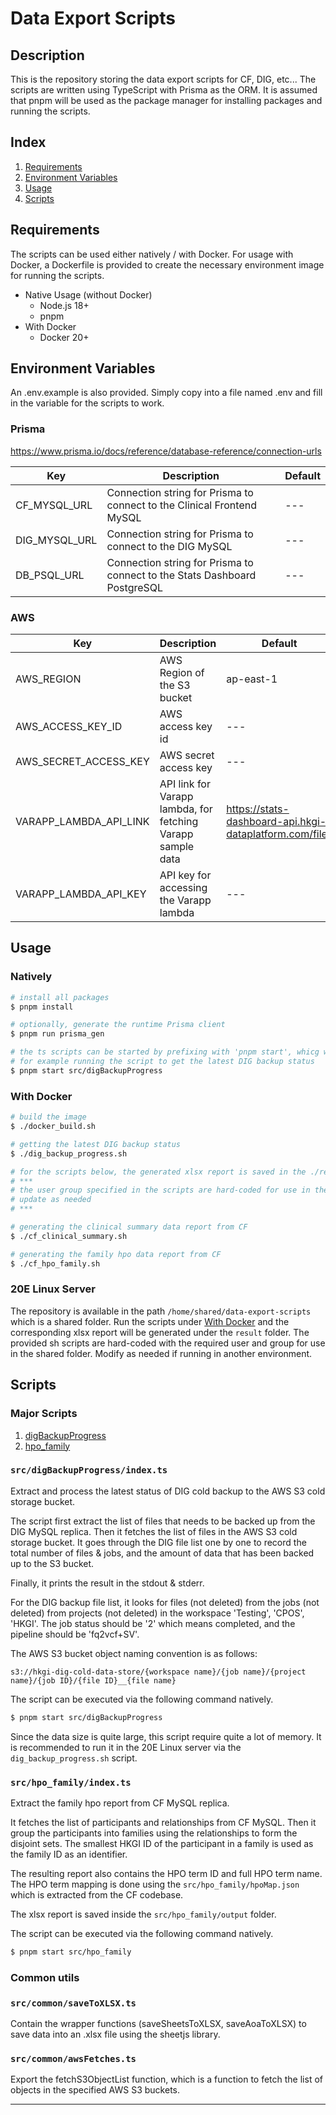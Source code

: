 # Data Export Scripts

## Description

This is the repository storing the data export scripts for CF, DIG, etc... The scripts are written using TypeScript with Prisma as the ORM. It is assumed that pnpm will be used as the package manager for installing packages and running the scripts.

## Index

1. [Requirements](#requirements)
2. [Environment Variables](#environment-variables)
3. [Usage](#usage)
4. [Scripts](#scripts)

## Requirements

The scripts can be used either natively / with Docker. For usage with Docker, a Dockerfile is provided to create the necessary environment image for running the scripts.

- Native Usage (without Docker)
  - Node.js 18+
  - pnpm
- With Docker
  - Docker 20+

## Environment Variables

An .env.example is also provided. Simply copy into a file named .env and fill in the variable for the scripts to work.

### Prisma

https://www.prisma.io/docs/reference/database-reference/connection-urls

| Key           | Description                                                               | Default |
| ------------- | ------------------------------------------------------------------------- | ------- |
| CF_MYSQL_URL  | Connection string for Prisma to connect to the Clinical Frontend MySQL    | ---     |
| DIG_MYSQL_URL | Connection string for Prisma to connect to the DIG MySQL                  | ---     |
| DB_PSQL_URL   | Connection string for Prisma to connect to the Stats Dashboard PostgreSQL | ---     |

### AWS

| Key                    | Description                                                 | Default                                                 |
| ---------------------- | ----------------------------------------------------------- | ------------------------------------------------------- |
| AWS_REGION             | AWS Region of the S3 bucket                                 | ap-east-1                                               |
| AWS_ACCESS_KEY_ID      | AWS access key id                                           | ---                                                     |
| AWS_SECRET_ACCESS_KEY  | AWS secret access key                                       | ---                                                     |
| VARAPP_LAMBDA_API_LINK | API link for Varapp lambda, for fetching Varapp sample data | https://stats-dashboard-api.hkgi-dataplatform.com/files |
| VARAPP_LAMBDA_API_KEY  | API key for accessing the Varapp lambda                     | ---                                                     |

## Usage

### Natively

```bash
# install all packages
$ pnpm install

# optionally, generate the runtime Prisma client
$ pnpm run prisma_gen

# the ts scripts can be started by prefixing with 'pnpm start', whicg will run the script with ts-node
# for example running the script to get the latest DIG backup status
$ pnpm start src/digBackupProgress
```

### With Docker

```bash
# build the image
$ ./docker_build.sh

# getting the latest DIG backup status
$ ./dig_backup_progress.sh

# for the scripts below, the generated xlsx report is saved in the ./result folder
# ***
# the user group specified in the scripts are hard-coded for use in the office 20E Linux server shared folder,
# update as needed
# ***

# generating the clinical summary data report from CF
$ ./cf_clinical_summary.sh

# generating the family hpo data report from CF
$ ./cf_hpo_family.sh
```

### 20E Linux Server

The repository is available in the path `/home/shared/data-export-scripts` which is a shared folder. Run the scripts under [With Docker](#with-docker) and the corresponding xlsx report will be generated under the `result` folder. The provided sh scripts are hard-coded with the required user and group for use in the shared folder. Modify as needed if running in another environment.

## Scripts

### Major Scripts

1. [digBackupProgress](#srcdigbackupprogressindexts)
2. [hpo_family](#srchpo_familyindexts)

### `src/digBackupProgress/index.ts`

Extract and process the latest status of DIG cold backup to the AWS S3 cold storage bucket.

The script first extract the list of files that needs to be backed up from the DIG MySQL replica. Then it fetches the list of files in the AWS S3 cold storage bucket. It goes through the DIG file list one by one to record the total number of files & jobs, and the amount of data that has been backed up to the S3 bucket.

Finally, it prints the result in the stdout & stderr.

For the DIG backup file list, it looks for files (not deleted) from the jobs (not deleted) from projects (not deleted) in the workspace 'Testing', 'CPOS', 'HKGI'. The job status should be '2' which means completed, and the pipeline should be 'fq2vcf+SV'.

The AWS S3 bucket object naming convention is as follows:

`s3://hkgi-dig-cold-data-store/{workspace name}/{job name}/{project name}/{job ID}/{file ID}__{file name}`

The script can be executed via the following command natively.

```bash
$ pnpm start src/digBackupProgress
```

Since the data size is quite large, this script require quite a lot of memory. It is recommended to run it in the 20E Linux server via the `dig_backup_progress.sh` script.

### `src/hpo_family/index.ts`

Extract the family hpo report from CF MySQL replica.

It fetches the list of participants and relationships from CF MySQL. Then it group the participants into families using the relationships to form the disjoint sets. The smallest HKGI ID of the participant in a family is used as the family ID as an identifier.

The resulting report also contains the HPO term ID and full HPO term name. The HPO term mapping is done using the `src/hpo_family/hpoMap.json` which is extracted from the CF codebase.

The xlsx report is saved inside the `src/hpo_family/output` folder.

The script can be executed via the following command natively.

```bash
$ pnpm start src/hpo_family
```

### Common utils

### `src/common/saveToXLSX.ts`

Contain the wrapper functions (saveSheetsToXLSX, saveAoaToXLSX) to save data into an .xlsx file using the sheetjs library.

### `src/common/awsFetches.ts`

Export the fetchS3ObjectList function, which is a function to fetch the list of objects in the specified AWS S3 buckets.

---

